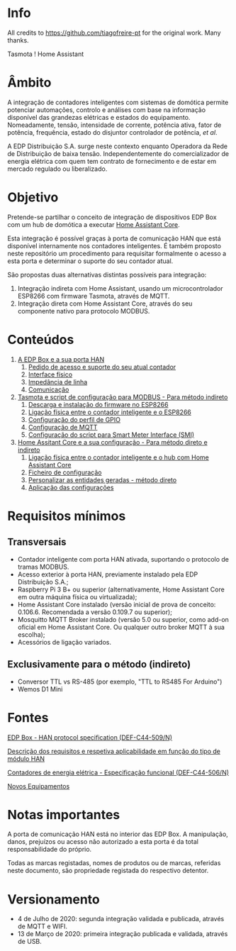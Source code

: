 # Info

All credits to https://github.com/tiagofreire-pt for the original work. Many thanks.

Tasmota
!
Home Assistant


# Âmbito

A integração de contadores inteligentes com sistemas de domótica permite potenciar automações, controlo e análises com base na informação disponível das grandezas elétricas e estados do equipamento. Nomeadamente, tensão, intensidade de corrente, potência ativa, fator de potência, frequência, estado do disjuntor controlador de potência, *et al*.

A EDP Distribuição S.A. surge neste contexto enquanto Operadora da Rede de Distribuição de baixa tensão. Independentemente do comercializador de energia elétrica com quem tem contrato de fornecimento e de estar em mercado regulado ou liberalizado.


# Objetivo

Pretende-se partilhar o conceito de integração de dispositivos EDP Box com um hub de domótica a executar [Home Assistant Core](https://www.home-assistant.io/).

Esta integração é possível graças à porta de comunicação HAN que está disponível internamente nos contadores inteligentes. É também proposto neste repositório um procedimento para requisitar formalmente o acesso a esta porta e determinar o suporte do seu contador atual.

São propostas duas alternativas distintas possíveis para integração:

1. Integração indireta com Home Assistant, usando um microcontrolador ESP8266 com firmware Tasmota, através de MQTT.
2. Integração direta com Home Assistant Core, através do seu componente nativo para protocolo MODBUS.

# Conteúdos

1. [A EDP Box e a sua porta HAN](EDP%20Box/README.md)
   1. [Pedido de acesso e suporte do seu atual contador](EDP%20Box/README.md#pedido-de-acesso)
   2. [Interface físico](EDP%20Box/README.md#interface-físico)
   3. [Impedância de linha](EDP%20Box/README.md#impedância-de-linha)
   4. [Comunicação](EDP%20Box/COMUNICACAO.md)
2. [Tasmota e script de configuração para MODBUS - Para método indireto](Tasmota/README.md)
   1. [Descarga e instalação do firmware no ESP8266](Tasmota/README.md)
   2. [Ligação física entre o contador inteligente e o ESP8266](Tasmota/LIGACOES_INDIRETO.md)
   3. [Configuração do perfil de GPIO](Tasmota/LIGACOES_INDIRETO.md#configuração-do-perfil-de-gpio)
   4. [Configuração de MQTT](Tasmota/LIGACOES_INDIRETO.md#configuração-de-mqtt-no-tasmota)
   5. [Configuração do script para Smart Meter Interface (SMI)](Tasmota/CONFIGURAÇÃO-SCRIPT-SMI.md)
3. [Home Assitant Core e a sua configuração - Para método direto e indireto](Home%20Assistant/README.md)
   1. [Ligação física entre o contador inteligente e o hub com Home Assistant Core](Home%20Assistant/LIGACOES_DIRETO.md)
   2. [Ficheiro de configuração](Home%20Assistant/README.md#configuração-do-home-assistant-core) 
   3. [Personalizar as entidades geradas - método direto](Home%20Assistant/README.md#personalizar-as-entidades-geradas) 
   4. [Aplicação das configurações](Home%20Assistant/README.md#aplicação-das-configurações) 

# Requisitos mínimos

## Transversais
- Contador inteligente com porta HAN ativada, suportando o protocolo de tramas MODBUS.
- Acesso exterior à porta HAN, previamente instalado pela EDP Distribuição S.A.;
- Raspberry Pi 3 B+ ou superior (alternativamente, Home Assistant Core em outra máquina física ou virtualizada);
- Home Assistant Core instalado (versão inicial de prova de conceito: 0.106.6. Recomendada a versão 0.109.7 ou superior);
- Mosquitto MQTT Broker instalado (versão 5.0 ou superior, como add-on oficial em Home Assistant Core. Ou qualquer outro broker MQTT à sua escolha);
- Acessórios de ligação variados.
## Exclusivamente para o método (indireto)
- Conversor TTL vs RS-485 (por exemplo, "TTL to RS485 For Arduino")
- Wemos D1 Mini


# Fontes

[EDP Box - HAN protocol specification (DEF-C44-509/N)](https://www.edpdistribuicao.pt/sites/edd/files/normative_docs/DEF-C44-509.pdf)

[Descrição dos requisitos e respetiva aplicabilidade em função do tipo de módulo HAN](https://www.edpdistribuicao.pt/sites/edd/files/2019-06/Requisitos%20dos%20m%C3%B3dulos%20HAN_2019.05.31.pdf?fbclid=IwAR1txmKfYIbwCae6eR5njlblvvBMB1xiLvp5ynURi9qAW4rsOut3WFfJNQM)

[Contadores de energia elétrica - Especificação funcional (DEF-C44-506/N)](https://www.edpdistribuicao.pt/sites/edd/files/normative_docs/DEF-C44-506N.pdf)

[Novos Equipamentos](https://www.edpdistribuicao.pt/sites/edd/files/2019-04/Novos_Equipamentos.pdf?fbclid=IwAR3zNpBId8BMqrSVaPoekoUvqt-xxstLua4iqZN2qz-8Xf2hvRQqtU8g2xo)

# Notas importantes

A porta de comunicação HAN está no interior das EDP Box. A manipulação, danos, prejuízos ou acesso não autorizado a esta porta é da total responsabilidade do próprio.

Todas as marcas registadas, nomes de produtos ou de marcas, referidas neste documento, são propriedade registada do respectivo detentor.

# Versionamento

- 4 de Julho de 2020: segunda integração validada e publicada, através de MQTT e WIFI.
- 13 de Março de 2020: primeira integração publicada e validada, através de USB.
